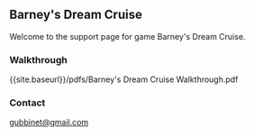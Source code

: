 ## Barney's Dream Cruise

Welcome to the support page for game Barney's Dream Cruise.

### Walkthrough

{{site.baseurl}}/pdfs/Barney's Dream Cruise Walkthrough.pdf

### Contact

<gubbinet@gmail.com>
